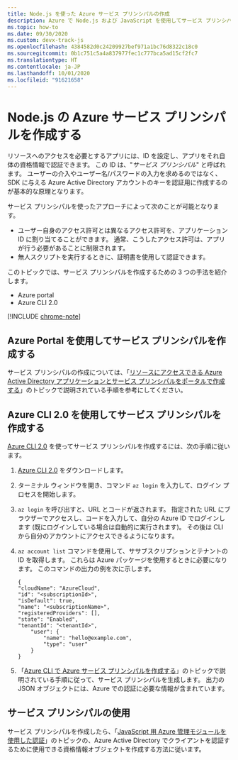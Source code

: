 ```yaml
---
title: Node.js を使った Azure サービス プリンシパルの作成
description: Azure で Node.js および JavaScript を使用してサービス プリンシパルを認証する方法について説明します
ms.topic: how-to
ms.date: 09/30/2020
ms.custom: devx-track-js
ms.openlocfilehash: 4384582d0c24209927bef971a1bc76d8322c18c0
ms.sourcegitcommit: 0b1c751c5a4a837977fec1c777bca5ad15cf2fc7
ms.translationtype: HT
ms.contentlocale: ja-JP
ms.lasthandoff: 10/01/2020
ms.locfileid: "91621658"
---
```

# <a name="create-an-azure-service-principal-for-nodejs"></a>Node.js の Azure サービス プリンシパルを作成する

リソースへのアクセスを必要とするアプリには、ID を設定し、アプリをそれ自体の資格情報で認証できます。 この ID は、"*サービス プリンシパル*" と呼ばれます。 ユーザーの介入やユーザー名/パスワードの入力を求めるのではなく、SDK に与える Azure Active Directory アカウントのキーを認証用に作成するのが基本的な原理となります。

サービス プリンシパルを使ったアプローチによって次のことが可能となります。
- ユーザー自身のアクセス許可とは異なるアクセス許可を、アプリケーション ID に割り当てることができます。 通常、こうしたアクセス許可は、アプリが行う必要があることに制限されます。
- 無人スクリプトを実行するときに、証明書を使用して認証できます。

このトピックでは、サービス プリンシパルを作成するための 3 つの手法を紹介します。

- Azure portal
- Azure CLI 2.0

[!INCLUDE [chrome-note](includes/chrome-note.md)]

## <a name="create-a-service-principal-using-the-azure-portal"></a>Azure Portal を使用してサービス プリンシパルを作成する

サービス プリンシパルの作成については、「[リソースにアクセスできる Azure Active Directory アプリケーションとサービス プリンシパルをポータルで作成する](/azure/active-directory/develop/howto-create-service-principal-portal)」のトピックで説明されている手順を参考にしてください。

## <a name="create-a-service-principal-using-the-azure-cli-20"></a>Azure CLI 2.0 を使用してサービス プリンシパルを作成する

[Azure CLI 2.0](/cli/azure/install-az-cli2) を使ってサービス プリンシパルを作成するには、次の手順に従います。

1. [Azure CLI 2.0](/cli/azure/install-az-cli2) をダウンロードします。

2. ターミナル ウィンドウを開き、コマンド `az login` を入力して、ログイン プロセスを開始します。

3. `az login` を呼び出すと、URL とコードが返されます。 指定された URL にブラウザーでアクセスし、コードを入力して、自分の Azure ID でログインします (既にログインしている場合は自動的に実行されます)。 その後は CLI から自分のアカウントにアクセスできるようになります。

4. `az account list` コマンドを使用して、ササブスクリプションとテナントの ID を取得します。 これらは Azure パッケージを使用するときに必要になります。 このコマンドの出力の例を次に示します。

    ```shell
    {
    "cloudName": "AzureCloud",
    "id": "<subscriptionId>",
    "isDefault": true,
    "name": "<subscriptionName>",
    "registeredProviders": [],
    "state": "Enabled",
    "tenantId": "<tenantId>",
        "user": {
            "name": "hello@example.com",
            "type": "user"
        }
    }
    ```

5. 「[Azure CLI で Azure サービス プリンシパルを作成する](/cli/azure/create-an-azure-service-principal-azure-cli)」のトピックで説明されている手順に従って、サービス プリンシパルを生成します。 出力の JSON オブジェクトには、Azure での認証に必要な情報が含まれています。


## <a name="using-the-service-principal"></a>サービス プリンシパルの使用

サービス プリンシパルを作成したら、「[JavaScript 用 Azure 管理モジュールを使用した認証](./node-sdk-azure-authenticate.md)」のトピックの、Azure Active Directory でクライアントを認証するために使用できる資格情報オブジェクトを作成する方法に従います。

